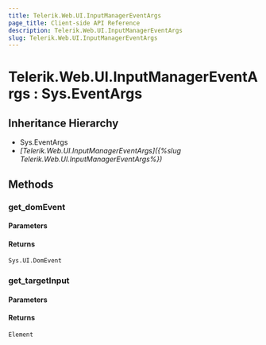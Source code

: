 ```yaml
---
title: Telerik.Web.UI.InputManagerEventArgs
page_title: Client-side API Reference
description: Telerik.Web.UI.InputManagerEventArgs
slug: Telerik.Web.UI.InputManagerEventArgs
---
```


# Telerik.Web.UI.InputManagerEventArgs : Sys.EventArgs 

## Inheritance Hierarchy

* Sys.EventArgs
* *[Telerik.Web.UI.InputManagerEventArgs]({%slug Telerik.Web.UI.InputManagerEventArgs%})*

## Methods

###  get_domEvent

#### Parameters

#### Returns

`Sys.UI.DomEvent` 

###  get_targetInput

#### Parameters

#### Returns

`Element` 


